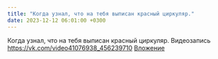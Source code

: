 ```yaml
---
title: "Когда узнал, что на тебя выписан красный циркуляр."
date: 2023-12-12 06:01:00 +0300
---
```


Когда узнал, что на тебя выписан красный циркуляр.
Видеозапись
<a class="vk-attach" href="https://vk.com/video41076938_456239710">https://vk.com/video41076938_456239710</a>
<a class="vk-attach" href="https://vk.com/video41076938_456239710">Вложение</a>
